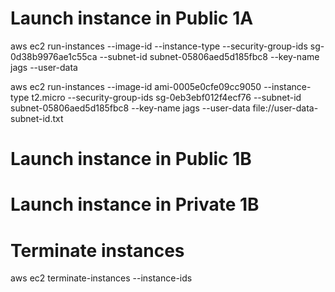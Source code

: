 # Launch instance in Public 1A
aws ec2 run-instances --image-id <value> --instance-type <value> --security-group-ids sg-0d38b9976ae1c55ca --subnet-id subnet-05806aed5d185fbc8 --key-name jags --user-data <value>

aws ec2 run-instances --image-id ami-0005e0cfe09cc9050 --instance-type t2.micro --security-group-ids sg-0eb3ebf012f4ecf76 --subnet-id subnet-05806aed5d185fbc8 --key-name jags --user-data file://user-data-subnet-id.txt


# Launch instance in Public 1B


# Launch instance in Private 1B


# Terminate instances

aws ec2 terminate-instances --instance-ids <value> <value>